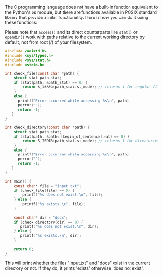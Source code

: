 The C programming language does not have a built-in function equivalent to the Python's os module, but there are functions available in POSIX standard library that provide similar functionality. Here is how you can do it using these functions:

Please note that `access()` and its direct counterparts like `stat()` or `opendir()` work with paths relative to the current working directory by default, not from root (/) of your filesystem. 

```c
#include <unistd.h>
#include <sys/types.h>
#include <sys/stat.h>
#include <stdio.h>

int check_file(const char *path) {
    struct stat path_stat;
    if (stat(path, &path_stat) == 0) {
        return S_ISREG(path_stat.st_mode); // returns 1 for regular files and 0 otherwise
    }
    else {
      printf("Error occurred while accessing %s\n", path);
      perror("");
      return -1;
   }
}

int check_directory(const char *path) {
    struct stat path_stat;
    if (stat(path, &path<｜begin▁of▁sentence｜>at) == 0) {
        return S_ISDIR(path_stat.st_mode); // returns 1 for directories and 0 otherwise
    }
    else {
      printf("Error occurred while accessing %s\n", path);
      perror("");
      return -1;
   }
}

int main() {
    const char* file = "input.txt";
    if (check_file(file) == 0) {
        printf("%s does not exist.\n", file);
    } else {
        printf("%s exists.\n", file);
    }
  
    const char* dir = "docs";
    if (check_directory(dir) == 0) {
       printf("%s does not exist.\n", dir);
    } else {
       printf("%s exists.\n", dir);
    }
 
    return 0;
}
```
This will print whether the files "input.txt" and "docs" exist in the current directory or not. If they do, it prints 'exists' otherwise 'does not exist'.


